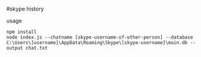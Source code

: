 #skype history

usage
```
npm install
node index.js --chatname [skype-username-of-other-person] --database C:\Users\[username]\AppData\Roaming\Skype\[skype-username]\main.db --output chat.txt
```
